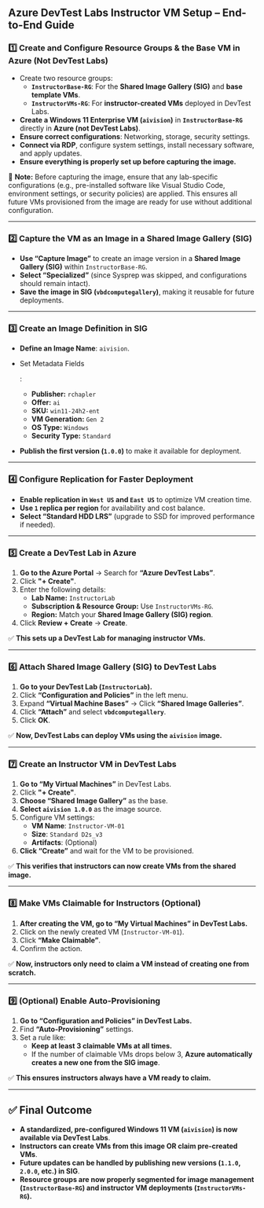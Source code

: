## **Azure DevTest Labs Instructor VM Setup – End-to-End Guide**

### **1️⃣ Create and Configure Resource Groups & the Base VM in Azure (Not DevTest Labs)**

- Create two resource groups:
  - **`InstructorBase-RG`**: For the **Shared Image Gallery (SIG)** and **base template VMs**.
  - **`InstructorVMs-RG`**: For **instructor-created VMs** deployed in DevTest Labs.
- **Create a Windows 11 Enterprise VM (`aivision`)** in **`InstructorBase-RG`** directly in **Azure (not DevTest Labs)**.
- **Ensure correct configurations**: Networking, storage, security settings.
- **Connect via RDP**, configure system settings, install necessary software, and apply updates.
- **Ensure everything is properly set up before capturing the image.**

📌 **Note:** Before capturing the image, ensure that any lab-specific configurations (e.g., pre-installed software like Visual Studio Code, environment settings, or security policies) are applied. This ensures all future VMs provisioned from the image are ready for use without additional configuration.

------

### **2️⃣ Capture the VM as an Image in a Shared Image Gallery (SIG)**

- **Use “Capture Image”** to create an image version in a **Shared Image Gallery (SIG)** within `InstructorBase-RG`.
- **Select “Specialized”** (since Sysprep was skipped, and configurations should remain intact).
- **Save the image in SIG (`vbdcomputegallery`)**, making it reusable for future deployments.

------

### **3️⃣ Create an Image Definition in SIG**

- **Define an Image Name**: `aivision`.

- Set Metadata Fields

  :

  - **Publisher:** `rchapler`
  - **Offer:** `ai`
  - **SKU:** `win11-24h2-ent`
  - **VM Generation:** `Gen 2`
  - **OS Type:** `Windows`
  - **Security Type:** `Standard`

- **Publish the first version (`1.0.0`)** to make it available for deployment.

------

### **4️⃣ Configure Replication for Faster Deployment**

- **Enable replication in `West US` and `East US`** to optimize VM creation time.
- **Use `1` replica per region** for availability and cost balance.
- **Select “Standard HDD LRS”** (upgrade to SSD for improved performance if needed).

------

### **5️⃣ Create a DevTest Lab in Azure**

1. **Go to the Azure Portal** → Search for **“Azure DevTest Labs”**.
2. Click **"+ Create"**.
3. Enter the following details:
   - **Lab Name:** `InstructorLab`
   - **Subscription & Resource Group:** Use `InstructorVMs-RG`.
   - **Region:** Match your **Shared Image Gallery (SIG) region**.
4. Click **Review + Create** → **Create**.

✅ **This sets up a DevTest Lab for managing instructor VMs.**

------

### **6️⃣ Attach Shared Image Gallery (SIG) to DevTest Labs**

1. **Go to your DevTest Lab (`InstructorLab`).**
2. Click **“Configuration and Policies”** in the left menu.
3. Expand **“Virtual Machine Bases”** → Click **“Shared Image Galleries”**.
4. Click **“Attach”** and select **`vbdcomputegallery`**.
5. Click **OK**.

✅ **Now, DevTest Labs can deploy VMs using the `aivision` image.**

------

### **7️⃣ Create an Instructor VM in DevTest Labs**

1. **Go to “My Virtual Machines”** in DevTest Labs.
2. Click **"+ Create"**.
3. **Choose “Shared Image Gallery”** as the base.
4. **Select `aivision 1.0.0`** as the image source.
5. Configure VM settings:
   - **VM Name**: `Instructor-VM-01`
   - **Size**: `Standard D2s_v3`
   - **Artifacts**: (Optional)
6. **Click “Create”** and wait for the VM to be provisioned.

✅ **This verifies that instructors can now create VMs from the shared image.**

------

### **8️⃣ Make VMs Claimable for Instructors (Optional)**

1. **After creating the VM, go to “My Virtual Machines” in DevTest Labs.**
2. Click on the newly created VM (`Instructor-VM-01`).
3. Click **“Make Claimable”**.
4. Confirm the action.

✅ **Now, instructors only need to claim a VM instead of creating one from scratch.**

------

### **9️⃣ (Optional) Enable Auto-Provisioning**

1. **Go to “Configuration and Policies” in DevTest Labs.**
2. Find **“Auto-Provisioning”** settings.
3. Set a rule like:
   - **Keep at least 3 claimable VMs at all times.**
   - If the number of claimable VMs drops below 3, **Azure automatically creates a new one from the SIG image**.

✅ **This ensures instructors always have a VM ready to claim.**

------

## **✅ Final Outcome**

- **A standardized, pre-configured Windows 11 VM (`aivision`) is now available via DevTest Labs**.
- **Instructors can create VMs from this image OR claim pre-created VMs**.
- **Future updates can be handled by publishing new versions (`1.1.0`, `2.0.0`, etc.) in SIG**.
- **Resource groups are now properly segmented for image management (`InstructorBase-RG`) and instructor VM deployments (`InstructorVMs-RG`).**

